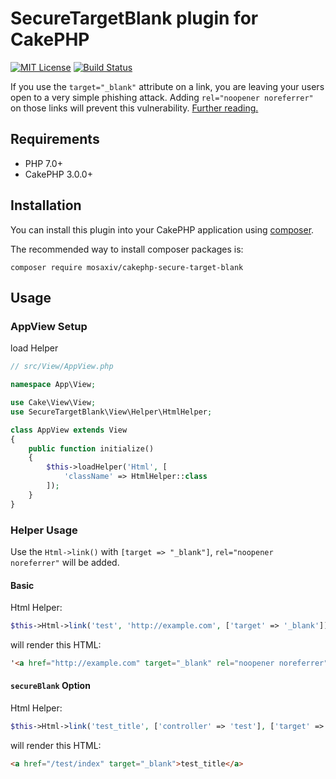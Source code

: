 # SecureTargetBlank plugin for CakePHP

[![MIT License](http://img.shields.io/badge/license-MIT-blue.svg?style=flat)](LICENSE)
[![Build Status](https://travis-ci.org/mosaxiv/cakephp-secure-target-blank.svg?branch=master)](https://travis-ci.org/mosaxiv/cakephp-secure-target-blank)

If you use the `target="_blank"` attribute on a link, you are leaving your users open to a very simple phishing attack. Adding `rel="noopener noreferrer"` on those links will prevent this vulnerability.
[Further reading.](https://www.jitbit.com/alexblog/256-targetblank---the-most-underestimated-vulnerability-ever/)


## Requirements

- PHP 7.0+
- CakePHP 3.0.0+

## Installation

You can install this plugin into your CakePHP application using [composer](http://getcomposer.org).

The recommended way to install composer packages is:

```
composer require mosaxiv/cakephp-secure-target-blank
```

## Usage

### AppView Setup

load Helper
```php
// src/View/AppView.php

namespace App\View;

use Cake\View\View;
use SecureTargetBlank\View\Helper\HtmlHelper;

class AppView extends View
{
    public function initialize()
    {
        $this->loadHelper('Html', [
            'className' => HtmlHelper::class
        ]);
    }
}
```

### Helper Usage

Use the `Html->link()` with `[target => "_blank"]`, `rel="noopener noreferrer"` will be added.

#### Basic

Html Helper:
```php
$this->Html->link('test', 'http://example.com', ['target' => '_blank'])
```

will render this HTML:
```html
'<a href="http://example.com" target="_blank" rel="noopener noreferrer">test</a>'
```

#### `secureBlank` Option

Html Helper:
```php
$this->Html->link('test_title', ['controller' => 'test'], ['target' => '_blank', 'secureBlank' => false]);
```

will render this HTML:
```html
<a href="/test/index" target="_blank">test_title</a>
```
